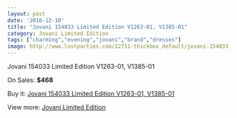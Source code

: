 ```yaml
---
layout: post
date: '2016-12-10'
title: "Jovani 154033 Limited Edition V1263-01, V1385-01"
category: Jovani Limited Edition
tags: ["charming","evening","jovani","brand","dresses"]
image: http://www.lustparties.com/12751-thickbox_default/jovani-154033-limited-edition-v1263-01-v1385-01.jpg
---
```

Jovani 154033 Limited Edition V1263-01, V1385-01

On Sales: **$468**
<a href="https://www.lustparties.com/en/jovani-limited-edition/4783-jovani-154033-limited-edition-v1263-01-v1385-01.html"><amp-img layout="responsive" width="600" height="600" src="//www.lustparties.com/12751-thickbox_default/jovani-154033-limited-edition-v1263-01-v1385-01.jpg" alt="Jovani 154033 Limited Edition V1263-01, V1385-01 0" /></a>

Buy it: [Jovani 154033 Limited Edition V1263-01, V1385-01](https://www.lustparties.com/en/jovani-limited-edition/4783-jovani-154033-limited-edition-v1263-01-v1385-01.html "Jovani 154033 Limited Edition V1263-01, V1385-01")

View more: [Jovani Limited Edition](https://www.lustparties.com/en/28-jovani-limited-edition "Jovani Limited Edition")